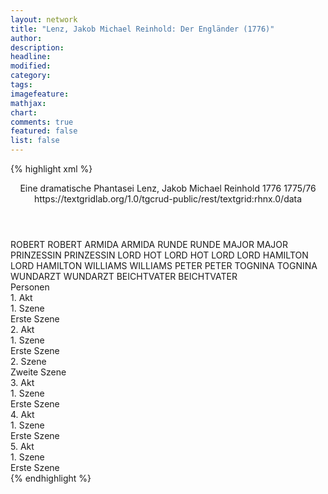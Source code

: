 ```yaml
---
layout: network
title: "Lenz, Jakob Michael Reinhold: Der Engländer (1776)"
author:
description:
headline:
modified:
category:
tags:
imagefeature: 
mathjax: 
chart: 
comments: true
featured: false
list: false
---
```

{% highlight xml %}
<?xml-model href="https://raw.githubusercontent.com/DLiNa/project/master/rules/lina.rnc"?><?xml-model href="https://raw.githubusercontent.com/DLiNa/project/master/rules/lina.sch"?>
<play xmlns="http://lina.digital">
  <header>
    <title>Der Engländer</title>
    <subtitle>Eine dramatische Phantasei</subtitle>
    <genretitle/>
    <author>Lenz, Jakob Michael Reinhold</author>
    <date type="print" when="1776">1776</date>
    <date type="premiere"/>
    <date type="written" when="1776">1775/76</date>
    <source>https://textgridlab.org/1.0/tgcrud-public/rest/textgrid:rhnx.0/data</source>
  </header>
  <personae>
    <character>
      <name>ROBERT</name>
      <alias xml:id="robert">
        <name>ROBERT</name>
      </alias>
    </character>
    <character>
      <name>ARMIDA</name>
      <alias xml:id="armida">
        <name>ARMIDA</name>
      </alias>
    </character>
    <character>
      <name>RUNDE</name>
      <alias xml:id="runde">
        <name>RUNDE</name>
      </alias>
    </character>
    <character>
      <name>MAJOR</name>
      <alias xml:id="major">
        <name>MAJOR</name>
      </alias>
    </character>
    <character>
      <name>PRINZESSIN</name>
      <alias xml:id="prinzessin">
        <name>PRINZESSIN</name>
      </alias>
    </character>
    <character>
      <name>LORD HOT</name>
      <alias xml:id="lord_hot">
        <name>LORD HOT</name>
      </alias>
      <alias xml:id="lord">
        <name>LORD</name>
      </alias>
    </character>
    <character>
      <name>LORD HAMILTON</name>
      <alias xml:id="lord_hamilton">
        <name>LORD HAMILTON</name>
      </alias>
    </character>
    <character>
      <name>WILLIAMS</name>
      <alias xml:id="williams">
        <name>WILLIAMS</name>
      </alias>
    </character>
    <character>
      <name>PETER</name>
      <alias xml:id="peter">
        <name>PETER</name>
      </alias>
    </character>
    <character>
      <name>TOGNINA</name>
      <alias xml:id="tognina">
        <name>TOGNINA</name>
      </alias>
    </character>
    <character>
      <name>WUNDARZT</name>
      <alias xml:id="wundarzt">
        <name>WUNDARZT</name>
      </alias>
    </character>
    <character>
      <name>BEICHTVATER</name>
      <alias xml:id="beichtvater">
        <name>BEICHTVATER</name>
      </alias>
    </character>
  </personae>
  <text>
    <div>
      <head>Personen</head>
    </div>
    <div>
      <head>1. Akt</head>
      <div>
        <head>1. Szene</head>
        <div>
          <head>Erste Szene</head>
          <sp who="#robert">
            <amount n="9" unit="speech_acts"/>
            <amount n="748" unit="words"/>
            <amount n="4" unit="lines"/>
            <amount n="4186" unit="chars"/>
          </sp>
          <sp who="#armida">
            <amount n="3" unit="speech_acts"/>
            <amount n="56" unit="words"/>
            <amount n="2" unit="lines"/>
            <amount n="318" unit="chars"/>
          </sp>
          <sp who="#runde">
            <amount n="1" unit="speech_acts"/>
            <amount n="1" unit="words"/>
            <amount n="1" unit="lines"/>
            <amount n="6" unit="chars"/>
          </sp>
          <sp who="#major">
            <amount n="3" unit="speech_acts"/>
            <amount n="32" unit="words"/>
            <amount n="3" unit="lines"/>
            <amount n="175" unit="chars"/>
          </sp>
        </div>
      </div>
    </div>
    <div>
      <head>2. Akt</head>
      <div>
        <head>1. Szene</head>
        <div>
          <head>Erste Szene</head>
          <sp who="#major">
            <amount n="5" unit="speech_acts"/>
            <amount n="94" unit="words"/>
            <amount n="3" unit="lines"/>
            <amount n="529" unit="chars"/>
          </sp>
          <sp who="#armida">
            <amount n="1" unit="speech_acts"/>
            <amount n="39" unit="words"/>
            <amount n="255" unit="chars"/>
          </sp>
          <sp who="#prinzessin">
            <amount n="3" unit="speech_acts"/>
            <amount n="95" unit="words"/>
            <amount n="1" unit="lines"/>
            <amount n="521" unit="chars"/>
          </sp>
        </div>
      </div>
      <div>
        <head>2. Szene</head>
        <div>
          <head>Zweite Szene</head>
          <sp who="#robert">
            <amount n="12" unit="speech_acts"/>
            <amount n="823" unit="words"/>
            <amount n="13" unit="lines"/>
            <amount n="4351" unit="chars"/>
          </sp>
          <sp who="#prinzessin">
            <amount n="3" unit="speech_acts"/>
            <amount n="135" unit="words"/>
            <amount n="1" unit="lines"/>
            <amount n="731" unit="chars"/>
          </sp>
          <sp who="#lord">
            <amount n="7" unit="speech_acts"/>
            <amount n="315" unit="words"/>
            <amount n="3" unit="lines"/>
            <amount n="1833" unit="chars"/>
          </sp>
        </div>
      </div>
    </div>
    <div>
      <head>3. Akt</head>
      <div>
        <head>1. Szene</head>
        <div>
          <head>Erste Szene</head>
          <sp who="#robert">
            <amount n="5" unit="speech_acts"/>
            <amount n="296" unit="words"/>
            <amount n="3" unit="lines"/>
            <amount n="1627" unit="chars"/>
          </sp>
          <sp who="#lord_hot">
            <amount n="4" unit="speech_acts"/>
            <amount n="49" unit="words"/>
            <amount n="4" unit="lines"/>
            <amount n="242" unit="chars"/>
          </sp>
          <sp who="#lord_hamilton">
            <amount n="5" unit="speech_acts"/>
            <amount n="212" unit="words"/>
            <amount n="2" unit="lines"/>
            <amount n="1178" unit="chars"/>
          </sp>
        </div>
      </div>
    </div>
    <div>
      <head>4. Akt</head>
      <div>
        <head>1. Szene</head>
        <div>
          <head>Erste Szene</head>
          <sp who="#robert">
            <amount n="1" unit="speech_acts"/>
            <amount n="375" unit="words"/>
            <amount n="5" unit="lines"/>
            <amount n="1998" unit="chars"/>
          </sp>
        </div>
      </div>
    </div>
    <div>
      <head>5. Akt</head>
      <div>
        <head>1. Szene</head>
        <div>
          <head>Erste Szene</head>
          <sp who="#lord_hot">
            <amount n="20" unit="speech_acts"/>
            <amount n="294" unit="words"/>
            <amount n="14" unit="lines"/>
            <amount n="1629" unit="chars"/>
          </sp>
          <sp who="#robert">
            <amount n="38" unit="speech_acts"/>
            <amount n="1087" unit="words"/>
            <amount n="21" unit="lines"/>
            <amount n="5913" unit="chars"/>
          </sp>
          <sp who="#lord_hamilton">
            <amount n="14" unit="speech_acts"/>
            <amount n="210" unit="words"/>
            <amount n="10" unit="lines"/>
            <amount n="1140" unit="chars"/>
          </sp>
          <sp who="#williams">
            <amount n="2" unit="speech_acts"/>
            <amount n="22" unit="words"/>
            <amount n="2" unit="lines"/>
            <amount n="120" unit="chars"/>
          </sp>
          <sp who="#peter">
            <amount n="4" unit="speech_acts"/>
            <amount n="81" unit="words"/>
            <amount n="2" unit="lines"/>
            <amount n="430" unit="chars"/>
          </sp>
          <sp who="#tognina">
            <amount n="11" unit="speech_acts"/>
            <amount n="416" unit="words"/>
            <amount n="5" unit="lines"/>
            <amount n="2229" unit="chars"/>
          </sp>
          <sp who="#wundarzt">
            <amount n="2" unit="speech_acts"/>
            <amount n="15" unit="words"/>
            <amount n="1" unit="lines"/>
            <amount n="91" unit="chars"/>
          </sp>
          <sp who="#beichtvater">
            <amount n="6" unit="speech_acts"/>
            <amount n="321" unit="words"/>
            <amount n="2" unit="lines"/>
            <amount n="1775" unit="chars"/>
          </sp>
        </div>
      </div>
    </div>
  </text>
</play>
{% endhighlight %}